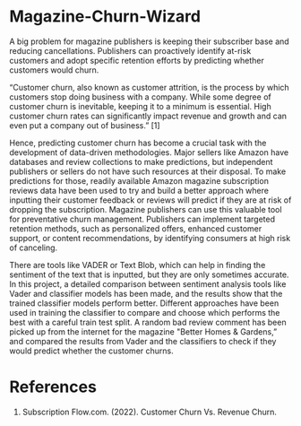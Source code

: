 # Magazine-Churn-Wizard


A big problem for magazine publishers is keeping their subscriber base and reducing cancellations. Publishers can proactively identify at-risk customers and adopt specific retention efforts by predicting whether customers would churn.

“Customer churn, also known as customer attrition, is the process by which customers stop doing business with a company. While some degree of customer churn is inevitable, keeping it to a minimum is essential. High customer churn rates can significantly impact revenue and growth and can even put a company out of business.” [1]

Hence, predicting customer churn has become a crucial task with the development of data-driven methodologies. Major sellers like Amazon have databases and review collections to make predictions, but independent publishers or sellers do not have such resources at their disposal. To make predictions for those, readily available Amazon magazine subscription reviews data have been used to try and build a better approach where inputting their customer feedback or reviews will predict if they are at risk of dropping the subscription. Magazine publishers can use this valuable tool for preventative churn management. Publishers can implement targeted retention methods, such as personalized offers, enhanced customer support, or content recommendations, by identifying consumers at high risk of canceling.

There are tools like VADER or Text Blob, which can help in finding the sentiment of the text that is inputted, but they are only sometimes accurate. In this project, a detailed comparison between sentiment analysis tools like Vader and classifier models has been made, and the results show that the trained classifier models perform better. Different approaches have been used in training the classifier to compare and choose which performs the best with a careful train test split. A random bad review comment has been picked up from the internet for the magazine
"Better Homes & Gardens,” and compared the results from Vader and the classifiers to check if they would predict whether the customer churns.

# References

1. Subscription Flow.com. (2022). Customer Churn Vs. Revenue Churn.
